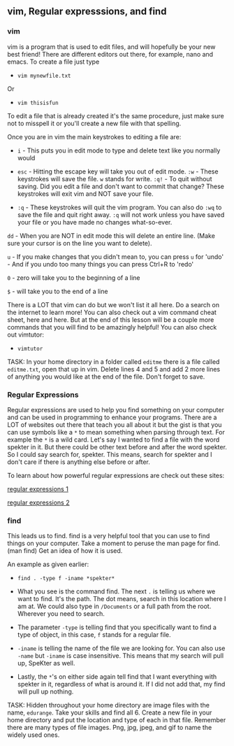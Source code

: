 ## vim, Regular expresssions, and find
### vim

vim is a program that is used to edit files, and will hopefully be your new best friend! There are different editors out there, for example, nano and emacs. To create a file just type

- `vim mynewfile.txt`

Or

- `vim thisisfun`

To edit a file that is already created it's the same procedure, just make sure not to misspell it or you'll create a new file with that spelling.

Once you are in vim the main keystrokes to editing a file are:

- `i` - This puts you in edit mode to type and delete text like you normally would

- `esc` - Hitting the escape key will take you out of edit mode. `:w` - These keystrokes will save the file. `w` stands for write. `:q!` - To quit without saving. Did you edit a file and don't want to commit that change? These keystrokes will exit vim and NOT save your file.

- `:q` - These keystrokes will quit the vim program. You can also do `:wq` to save the file and quit right away. `:q` will not work unless you have saved your file or you have made no changes what-so-ever.

`dd` - When you are NOT in edit mode this will delete an entire line. (Make sure your cursor is on the line you want to delete).

`u` - If you make changes that you didn't mean to, you can press `u` for 'undo' - And if you undo too many things you can press Ctrl+R to 'redo'

`0` - zero will take you to the beginning of a line

`$` - will take you to the end of a line

There is a LOT that vim can do but we won't list it all here. Do a search on the internet to learn more! You can also check out a vim command cheat sheet, here and here. But at the end of this lesson will be a couple more commands that you will find to be amazingly helpful! You can also check out vimtutor:

- `vimtutor`

TASK: In your home directory in a folder called `editme` there is a file called `editme.txt`, open that up in vim. Delete lines 4 and 5 and add 2 more lines of anything you would like at the end of the file. Don't forget to save.

### Regular Expressions

Regular expressions are used to help you find something on your computer and can be used in programming to enhance your programs. There are a LOT of websites out there that teach you all about it but the gist is that you can use symbols like a `*` to mean something when parsing through text. For example the `*` is a wild card. Let's say I wanted to find a file with the word spekter in it. But there could be other text before and after the word spekter. So I could say search for, spekter. This means, search for spekter and I don't care if there is anything else before or after.

To learn about how powerful regular expressions are check out these sites:

[regular expressions 1](https://regexone.com)

[regular expressions 2](https://regexr.com)

### find

This leads us to find. find is a very helpful tool that you can use to find things on your computer. Take a moment to peruse the man page for find. (man find) Get an idea of how it is used.

An example as given earlier:

- `find . -type f -iname *spekter*`

- What you see is the command find. The next `.` is telling us where we want to find. It's the path. The dot means, search in this location where I am at. We could also type in `/Documents` or a full path from the root. Wherever you need to search.

- The parameter `-type` is telling find that you specifically want to find a type of object, in this case, `f` stands for a regular file.

- `-iname` is telling the name of the file we are looking for. You can also use `-name` but `-iname` is case insensitive. This means that my search will pull up, SpeKter as well.

- Lastly, the `*`'s on either side again tell find that I want everything with spekter in it, regardless of what is around it. If I did not add that, my find will pull up nothing.

TASK: Hidden throughout your home directory are image files with the name, `edurange`. Take your skills and find all 6. Create a new file in your home directory and put the location and type of each in that file. Remember there are many types of file images. Png, jpg, jpeg, and gif to name the widely used ones.


